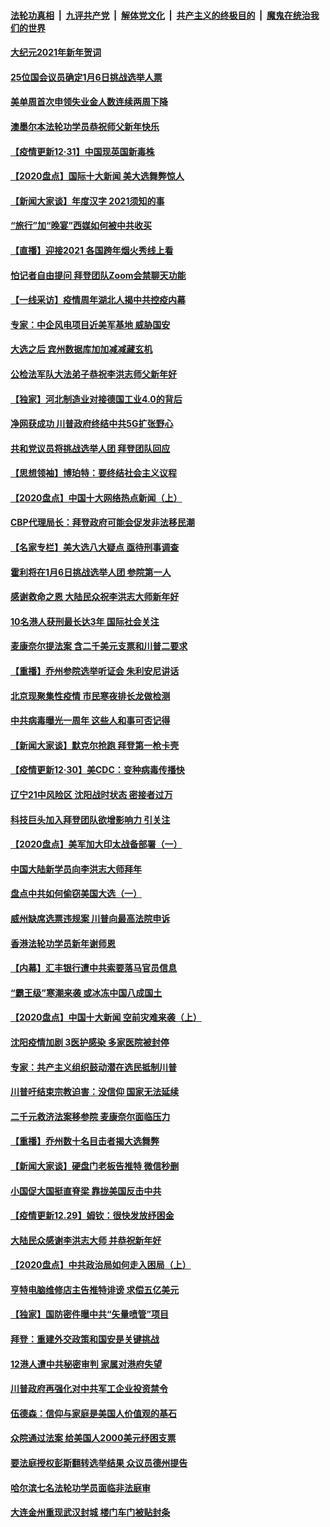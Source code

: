 ####  [法轮功真相](../../../../basic/blob/master/README.md?t=01011201) &nbsp;|&nbsp; [九评共产党](../../../../9ping.md/blob/master/README.md?t=01011201) &nbsp;|&nbsp; [解体党文化](../../../../jtdwh.md/blob/master/README.md?t=01011201)  &nbsp;|&nbsp; [共产主义的终极目的](../../../../gczydzjmd.md/blob/master/README.md?t=01011201) &nbsp;|&nbsp; [魔鬼在统治我们的世界](../../../../mgztzwmdsj.md/blob/master/README.md?t=01011201) 

#### [大纪元2021年新年贺词](../pages/nf4514/n12655438.md?t=01011201) 

#### [25位国会议员确定1月6日挑战选举人票](../pages/nf4514/n12657924.md?t=01011201) 

#### [美单周首次申领失业金人数连续两周下降](../pages/nf4514/n12657769.md?t=01011201) 

#### [澳墨尔本法轮功学员恭祝师父新年快乐](../pages/nf4514/n12643865.md?t=01011201) 

#### [【疫情更新12·31】中国现英国新毒株](../pages/nf4514/n12656978.md?t=01011201) 

#### [【2020盘点】国际十大新闻 美大选舞弊惊人](../pages/nf4514/n12652859.md?t=01011201) 

#### [【新闻大家谈】年度汉字 2021须知的事](../pages/nf4514/n12657518.md?t=01011201) 

#### [“旅行”加“晚宴”西媒如何被中共收买](../pages/nf4514/n12657410.md?t=01011201) 

#### [【直播】迎接2021 各国跨年烟火秀线上看](../pages/nf4514/n12657116.md?t=01011201) 

#### [怕记者自由提问 拜登团队Zoom会禁聊天功能](../pages/nf4514/n12657041.md?t=01011201) 

#### [【一线采访】疫情周年湖北人揭中共控疫内幕](../pages/nf4514/n12655441.md?t=01011201) 

#### [专家：中企风电项目近美军基地 威胁国安](../pages/nf4514/n12656876.md?t=01011201) 

#### [大选之后 宾州数据库加加减减藏玄机](../pages/nf4514/n12655982.md?t=01011201) 

#### [公检法军队大法弟子恭祝李洪志师父新年好](../pages/nf4514/n12655581.md?t=01011201) 

#### [【独家】河北制造业对接德国工业4.0的背后](../pages/nf4514/n12648368.md?t=01011201) 

#### [净网获成功 川普政府终结中共5G扩张野心](../pages/nf4514/n12655851.md?t=01011201) 

#### [共和党议员将挑战选举人团 拜登团队回应](../pages/nf4514/n12656039.md?t=01011201) 

#### [【思想领袖】博珀特：要终结社会主义议程](../pages/nf4514/n12611659.md?t=01011201) 

#### [【2020盘点】中国十大网络热点新闻（上）](../pages/nf4514/n12652771.md?t=01011201) 

#### [CBP代理局长：拜登政府可能会促发非法移民潮](../pages/nf4514/n12655410.md?t=01011201) 

#### [【名家专栏】美大选八大疑点 亟待刑事调查](../pages/nf4514/n12654885.md?t=01011201) 

#### [霍利将在1月6日挑战选举人团 参院第一人](../pages/nf4514/n12655321.md?t=01011201) 

#### [感谢救命之恩 大陆民众祝李洪志大师新年好](../pages/nf4514/n12654344.md?t=01011201) 

#### [10名港人获刑最长达3年 国际社会关注](../pages/nf4514/n12655111.md?t=01011201) 

#### [麦康奈尔提法案 含二千美元支票和川普二要求](../pages/nf4514/n12655102.md?t=01011201) 

#### [【重播】乔州参院选举听证会 朱利安尼讲话](../pages/nf4514/n12654960.md?t=01011201) 

#### [北京现聚集性疫情 市民寒夜排长龙做检测](../pages/nf4514/n12653840.md?t=01011201) 

#### [中共病毒曝光一周年 这些人和事可否记得](../pages/nf4514/n12653863.md?t=01011201) 

#### [【新闻大家谈】默克尔抢跑 拜登第一枪卡壳](../pages/nf4514/n12654915.md?t=01011201) 

#### [【疫情更新12·30】美CDC：变种病毒传播快](../pages/nf4514/n12654235.md?t=01011201) 

#### [辽宁21中风险区 沈阳战时状态 密接者过万](../pages/nf4514/n12654232.md?t=01011201) 

#### [科技巨头加入拜登团队欲增影响力 引关注](../pages/nf4514/n12654004.md?t=01011201) 

#### [【2020盘点】美军加大印太战备部署（一）](../pages/nf4514/n12652401.md?t=01011201) 

#### [中国大陆新学员向李洪志大师拜年](../pages/nf4514/n12653054.md?t=01011201) 

#### [盘点中共如何偷窃美国大选（一）](../pages/nf4514/n12652922.md?t=01011201) 

#### [威州缺席选票违规案 川普向最高法院申诉](../pages/nf4514/n12653288.md?t=01011201) 

#### [香港法轮功学员新年谢师恩](../pages/nf4514/n12653130.md?t=01011201) 

#### [【内幕】汇丰银行遭中共索要落马官员信息](../pages/nf4514/n12648397.md?t=01011201) 

#### [“霸王级”寒潮来袭 或冰冻中国八成国土](../pages/nf4514/n12652856.md?t=01011201) 

#### [【2020盘点】中国十大新闻 空前灾难来袭（上）](../pages/nf4514/n12646455.md?t=01011201) 

#### [沈阳疫情加剧 3医护感染 多家医院被封停](../pages/nf4514/n12652604.md?t=01011201) 

#### [专家：共产主义组织鼓动潜在选民抵制川普](../pages/nf4514/n12652482.md?t=01011201) 

#### [川普吁结束宗教迫害：没信仰 国家无法延续](../pages/nf4514/n12652417.md?t=01011201) 

#### [二千元救济法案移参院 麦康奈尔面临压力](../pages/nf4514/n12652188.md?t=01011201) 

#### [【重播】乔州数十名目击者揭大选舞弊](../pages/nf4514/n12650320.md?t=01011201) 

#### [【新闻大家谈】硬盘门老板告推特 微信秒删](../pages/nf4514/n12652136.md?t=01011201) 

#### [小国促大国挺直脊梁 靠拢美国反击中共](../pages/nf4514/n12650873.md?t=01011201) 

#### [【疫情更新12.29】姆钦：很快发放纾困金](../pages/nf4514/n12651589.md?t=01011201) 

#### [大陆民众感谢李洪志大师 并恭祝新年好](../pages/nf4514/n12650391.md?t=01011201) 

#### [【2020盘点】中共政治局如何走入困局（上）](../pages/nf4514/n12650626.md?t=01011201) 

#### [亨特电脑维修店主告推特诽谤 求偿五亿美元](../pages/nf4514/n12651254.md?t=01011201) 

#### [【独家】国防密件曝中共“矢量喷管”项目](../pages/nf4514/n12650161.md?t=01011201) 

#### [拜登：重建外交政策和国安是关键挑战](../pages/nf4514/n12650568.md?t=01011201) 

#### [12港人遭中共秘密审判 家属对港府失望](../pages/nf4514/n12650623.md?t=01011201) 

#### [川普政府再强化对中共军工企业投资禁令](../pages/nf4514/n12650967.md?t=01011201) 

#### [伍德森：信仰与家庭是美国人价值观的基石](../pages/nf4514/n12650650.md?t=01011201) 

#### [众院通过法案 给美国人2000美元纾困支票](../pages/nf4514/n12650508.md?t=01011201) 

#### [要法庭授权彭斯翻转选举结果 众议员德州提告](../pages/nf4514/n12650442.md?t=01011201) 

#### [哈尔滨七名法轮功学员面临非法庭审](../pages/nf4514/n12649801.md?t=01011201) 

#### [大连金州重现武汉封城 楼门车门被贴封条](../pages/nf4514/n12650140.md?t=01011201) 

